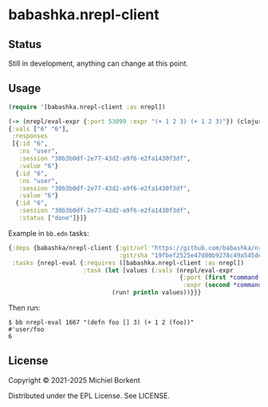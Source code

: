 # babashka.nrepl-client

## Status

Still in development, anything can change at this point.

## Usage

``` clojure
(require '[babashka.nrepl-client :as nrepl])

(-> (nrepl/eval-expr {:port 53099 :expr "(+ 1 2 3) (+ 1 2 3)"}) (clojure.pprint/pprint))
{:vals ["6" "6"],
 :responses
 [{:id "6",
   :ns "user",
   :session "30b3b0df-2e77-43d2-a9f6-e2fa1430f3df",
   :value "6"}
  {:id "6",
   :ns "user",
   :session "30b3b0df-2e77-43d2-a9f6-e2fa1430f3df",
   :value "6"}
  {:id "6",
   :session "30b3b0df-2e77-43d2-a9f6-e2fa1430f3df",
   :status ["done"]}]}
```

Example in `bb.edn` tasks:

``` clojure
{:deps {babashka/nrepl-client {:git/url "https://github.com/babashka/nrepl-client"
                               :git/sha "19fbef2525e47d80b9278c49a545de58f48ee7cf"}}
 :tasks {nrepl-eval {:requires ([babashka.nrepl-client :as nrepl])
                     :task (let [values (:vals (nrepl/eval-expr
                                                {:port (first *command-line-args*)
                                                 :expr (second *command-line-args*)}))]
                             (run! println values))}}}
```

Then run:

```
$ bb nrepl-eval 1667 "(defn foo [] 3) (+ 1 2 (foo))"
#'user/foo
6
```

## License

Copyright © 2021-2025 Michiel Borkent

Distributed under the EPL License. See LICENSE.

